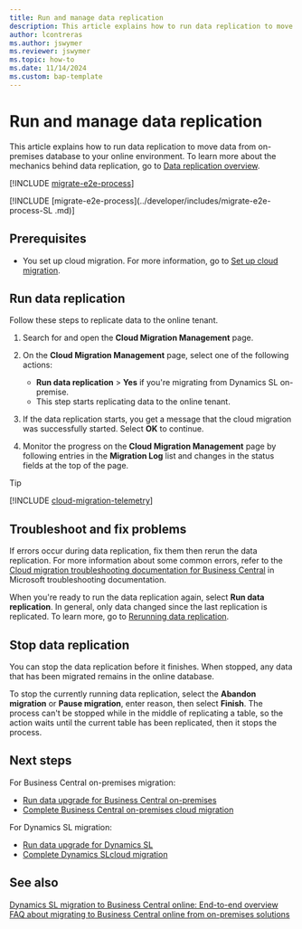 ```yaml
---
title: Run and manage data replication
description: This article explains how to run data replication to move data from Business Central on-premises database to on line.
author: lcontreras
ms.author: jswymer
ms.reviewer: jswymer
ms.topic: how-to 
ms.date: 11/14/2024
ms.custom: bap-template 
---
```


# Run and manage data replication

This article explains how to run data replication to move data from on-premises database to your online environment. To learn more about the mechanics behind data replication, go to [Data replication overview](migration-data-replication.md).

[!INCLUDE [migrate-e2e-process](../developer/includes/migrate-e2e-process.md)]

[!INCLUDE [migrate-e2e-process](../developer/includes/migrate-e2e-process-SL    .md)]

## Prerequisites

- You set up cloud migration. For more information, go to [Set up cloud migration](migration-setup-sl.md).

## Run data replication

Follow these steps to replicate data to the online tenant.

<!--This task runs the cloud migration that you set up previously, copying data from your on-premises database to your online environment.-->

1. Search for and open the **Cloud Migration Management** page.
2. On the **Cloud Migration Management** page, select one of the following actions:

   - **Run data replication** > **Yes** if you're migrating from Dynamics SL on-premise.
   - This step starts replicating data to the online tenant.
3. If the data replication starts, you get a message that the cloud migration was successfully started. Select **OK** to continue.
4. Monitor the progress on the **Cloud Migration Management** page by following entries in the **Migration Log** list and changes in the status fields at the top of the page.

<!--
   - If data replication succeeds, the **Status** will change to **Completed** and the **Details** will change to **Replication completed successfully.**
   - If data replication fails, the **Status** will change to **Failed** and the **Details** will change to **Replication completed with failed tables.**-->
<!--## Track progress and migration status

The **Cloud Migration Management** page gives you access to details about the data replication.-->

   > [!TIP]
   > [!INCLUDE [cloud-migration-telemetry](../developer/includes/cloud-migration-telemetry.md)]

## Troubleshoot and fix problems

If errors occur during data replication, fix them then rerun the data replication. For more information about some common errors, refer to the [Cloud migration troubleshooting documentation for Business Central](/troubleshoot/dynamics-365/business-central/welcome-business-central) in Microsoft troubleshooting documentation.

When you're ready to run the data replication again, select **Run data replication**. In general, only data changed since the last replication is replicated. To learn more, go to [Rerunning data replication](migration-data-replication.md#rerunning-data-replication).

## Stop data replication

You can stop the data replication before it finishes. When stopped, any data that has been migrated remains in the online database.  

To stop the currently running data replication, select the **Abandon migration** or **Pause migration**, enter reason, then select **Finish**.  The process can't be stopped while in the middle of replicating a table, so the action waits until the current table has been replicated, then it stops the process.

## Next steps

For Business Central on-premises migration:

- [Run data upgrade for Business Central on-premises](migration-data-upgrade-SL.md)
- [Complete  Business Central on-premises cloud migration](migration-finish-SL.md)  

For Dynamics SL migration:

- [Run data upgrade for Dynamics SL](migration-data-upgrade-SL.md)
- [Complete Dynamics SLcloud migration](migration-finish-SL.md)

## See also

[Dynamics SL migration to Business Central online: End-to-end overview](migrate-SL-overview.md)  
[FAQ about migrating to Business Central online from on-premises solutions](faq-migrate-data.md)
